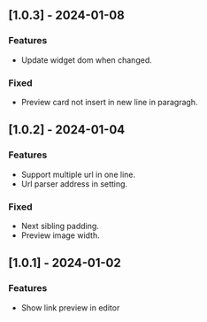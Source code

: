## [1.0.3] - 2024-01-08

### Features

-   Update widget dom when changed.

### Fixed

-   Preview card not insert in new line in paragragh.

## [1.0.2] - 2024-01-04

### Features

-   Support multiple url in one line.
-   Url parser address in setting.

### Fixed

-   Next sibling padding.
-   Preview image width.

## [1.0.1] - 2024-01-02

### Features

-   Show link preview in editor
